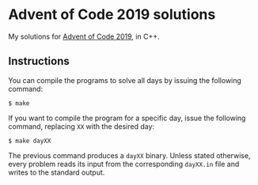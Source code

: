 # Advent of Code 2019 solutions

My solutions for [Advent of Code 2019][adventofcode2019], in C++.

## Instructions

You can compile the programs to solve all days by issuing the following command:

    $ make

If you want to compile the program for a specific day, issue the following
command, replacing `XX` with the desired day:

    $ make dayXX

The previous command produces a `dayXX` binary. Unless stated otherwise, every
problem reads its input from the corresponding `dayXX.in` file and writes to the
standard output.

[adventofcode2019]: https://adventofcode.com/2019

